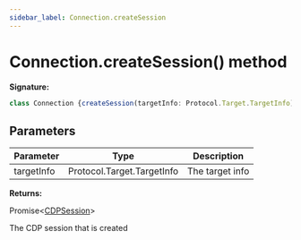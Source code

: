 ```yaml
---
sidebar_label: Connection.createSession
---
```

# Connection.createSession() method

**Signature:**

```typescript
class Connection {createSession(targetInfo: Protocol.Target.TargetInfo): Promise<CDPSession>;}
```

## Parameters

|  Parameter | Type | Description |
|  --- | --- | --- |
|  targetInfo | Protocol.Target.TargetInfo | The target info |

**Returns:**

Promise&lt;[CDPSession](./puppeteer.cdpsession.md)&gt;

The CDP session that is created

